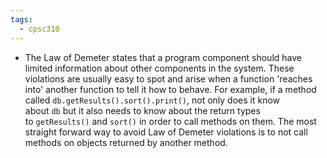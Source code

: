 ```yaml
---
tags:
  - cpsc310
---
```


- The Law of Demeter states that a program component should have limited information about other components in the system. These violations are usually easy to spot and arise when a function 'reaches into' another function to tell it how to behave. For example, if a method called `db.getResults().sort().print()`, not only does it know about `db` but it also needs to know about the return types to `getResults()` and `sort()` in order to call methods on them. The most straight forward way to avoid Law of Demeter violations is to not call methods on objects returned by another method.